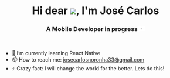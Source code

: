 <h1 align="center">Hi dear <img src="https://raw.githubusercontent.com/kaueMarques/kaueMarques/master/hi.gif" width="30px">, I'm José Carlos</h1>
<h3 align="center">A Mobile Developer in progress<img src="./loading.gif" width="20px"></h3><br/>

<!--
**JoseCarlos33/JoseCarlos33** is a ✨ _special_ ✨ repository because its `README.md` (this file) appears on your GitHub profile.-->

- 🌱 I’m currently learning React Native
- 📫 How to reach me: josecarlosnoronha33@gmail.com
- ⚡ Crazy fact: I will change the world for the better. Lets do this!

